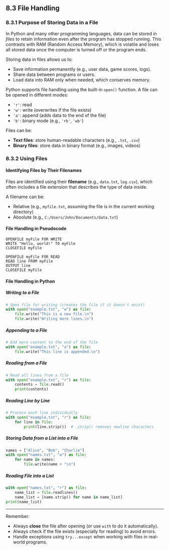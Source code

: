 ## 8.3 File Handling

### 8.3.1 Purpose of Storing Data in a File

In Python and many other programming languages, data can be stored in *files* to retain information even after the program has stopped running. This contrasts with RAM (Random Access Memory), which is volatile and loses all stored data once the computer is turned off or the program ends.

Storing data in files allows us to:
- Save information permanently (e.g., user data, game scores, logs).
- Share data between programs or users.
- Load data into RAM only when needed, which conserves memory.

Python supports file handling using the built-in `open()` function. A file can be opened in different modes:
- `'r'`: read
- `'w'`: write (overwrites if the file exists)
- `'a'`: append (adds data to the end of the file)
- `'b'`: binary mode (e.g., `'rb'`, `'wb'`)

Files can be:
- **Text files**: store human-readable characters (e.g., `.txt`, `.csv`)
- **Binary files**: store data in binary format (e.g., images, videos)

### 8.3.2 Using Files

#### Identifying Files by Their Filenames

Files are identified using their **filename** (e.g., `data.txt`, `log.csv`), which often includes a file extension that describes the type of data inside.

A filename can be:
- Relative (e.g., `myfile.txt`, assuming the file is in the current working directory)
- Absolute (e.g., `C:/Users/John/Documents/data.txt`)

#### File Handling in Pseudocode

```pseudocode
OPENFILE myFile FOR WRITE
WRITE "Hello, world!" TO myFile
CLOSEFILE myFile

OPENFILE myFile FOR READ
READ line FROM myFile
OUTPUT line
CLOSEFILE myFile
```

#### File Handling in Python

##### Writing to a File

```python
# Open file for writing (creates the file if it doesn't exist)
with open("example.txt", "w") as file:
    file.write("This is a new file.\n")
    file.write("Writing more lines.\n")
```

##### Appending to a File

```python
# Add more content to the end of the file
with open("example.txt", "a") as file:
    file.write("This line is appended.\n")
```

##### Reading from a File

```python
# Read all lines from a file
with open("example.txt", "r") as file:
    contents = file.read()
    print(contents)
```

##### Reading Line by Line

```python
# Process each line individually
with open("example.txt", "r") as file:
    for line in file:
        print(line.strip())  # .strip() removes newline characters
```

##### Storing Data from a List into a File

```python
names = ["Alice", "Bob", "Charlie"]
with open("names.txt", "w") as file:
    for name in names:
        file.write(name + "\n")
```

##### Reading File into a List

```python
with open("names.txt", "r") as file:
    name_list = file.readlines()
    name_list = [name.strip() for name in name_list]
print(name_list)
```

---

Remember:
- Always **close** the file after opening (or use `with` to do it automatically).
- Always check if the file exists (especially for reading) to avoid errors.
- Handle exceptions using `try...except` when working with files in real-world programs.
